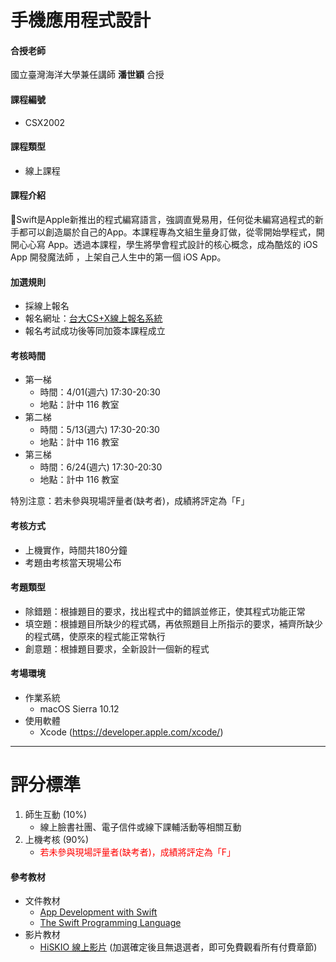 # 手機應用程式設計

#### 合授老師

國立臺灣海洋大學兼任講師 **潘世穎** 合授

#### 課程編號

* CSX2002

#### 課程類型

* 線上課程
            
#### 課程介紹

Swift是Apple新推出的程式編寫語言，強調直覺易用，任何從未編寫過程式的新手都可以創造屬於自己的App。本課程專為文組生量身訂做，從零開始學程式，開開心心寫 App。透過本課程，學生將學會程式設計的核心概念，成為酷炫的 iOS App 開發魔法師 ，上架自己人生中的第一個 iOS App。 

#### 加選規則

* 採線上報名
* 報名網址：[台大CS+X線上報名系統](https://csx.aca.ntu.edu.tw/course)
* 報名考試成功後等同加簽本課程成立 

#### 考核時間

* 第一梯
    * 時間：4/01(週六) 17:30-20:30 
    * 地點：計中 116 教室 
* 第二梯
    * 時間：5/13(週六) 17:30-20:30 
    * 地點：計中 116 教室
* 第三梯
    * 時間：6/24(週六) 17:30-20:30 
    * 地點：計中 116 教室 

特別注意：若未參與現場評量者(缺考者)，成績將評定為「F」 

#### 考核方式

* 上機實作，時間共180分鐘
* 考題由考核當天現場公布

#### 考題類型

* 除錯題：根據題目的要求，找出程式中的錯誤並修正，使其程式功能正常
* 填空題：根據題目所缺少的程式碼，再依照題目上所指示的要求，補齊所缺少的程式碼，使原來的程式能正常執行
* 創意題：根據題目要求，全新設計一個新的程式

#### 考場環境

* 作業系統
  * macOS Sierra 10.12 
* 使用軟體
  * Xcode (https://developer.apple.com/xcode/)


---

# 評分標準

1. 師生互動 \(10%\)
    * 線上臉書社團、電子信件或線下課輔活動等相關互動
2. 上機考核 \(90%\)
    * <font color="red">若未參與現場評量者(缺考者)，成績將評定為「F」</font>


#### 參考教材

* 文件教材
    * [App Development with Swift](https://itunes.apple.com/tw/book/app-development-with-swift/id1118575552)
    * [The Swift Programming Language](https://developer.apple.com/library/content/documentation/Swift/Conceptual/Swift_Programming_Language/index.html#//apple_ref/doc/uid/TP40014097-CH3-ID0)
* 影片教材
    * [HiSKIO 線上影片](https://hiskio.com/course/72)
 \(加選確定後且無退選者，即可免費觀看所有付費章節\)

